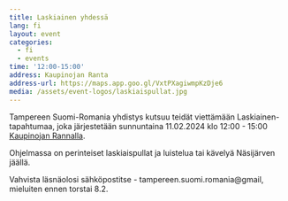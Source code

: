 ```yaml
---
title: Laskiainen yhdessä
lang: fi
layout: event
categories:
  - fi
  - events
time: '12:00-15:00'
address: Kaupinojan Ranta
address-url: https://maps.app.goo.gl/VxtPXagiwmpKzDje6
media: /assets/event-logos/laskiaispullat.jpg
---
```


Tampereen Suomi-Romania yhdistys kutsuu teidät viettämään Laskiainen-tapahtumaa, joka järjestetään sunnuntaina 11.02.2024 klo 12:00 - 15:00 [Kaupinojan Rannalla](https://www.facebook.com/pages/Kaupinojan-Ranta/217820748250982).

Ohjelmassa on perinteiset laskiaispullat ja luistelua tai kävelyä Näsijärven jäällä.

Vahvista läsnäolosi sähköpostitse - tampereen.suomi.romania@gmail, mieluiten ennen torstai 8.2.
